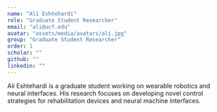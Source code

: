 ```yaml
---
name: "Ali Eshtehardi"
role: "Graduate Student Researcher"
email: "ali@ucf.edu"
avatar: "assets/media/avatars/ali.jpg"
group: "Graduate Student Researcher"
order: 1
scholar: ""
github: ""
linkedin: ""
---
```


Ali Eshtehardi is a graduate student working on wearable robotics and neural interfaces. His research focuses on developing novel control strategies for rehabilitation devices and neural machine interfaces. 
